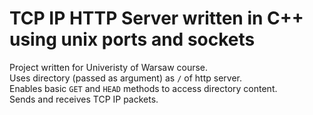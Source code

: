 # TCP IP HTTP Server written in C++ using unix ports and sockets

Project written for Univeristy of Warsaw course. \
Uses directory (passed as argument) as `/` of http server. \
Enables basic `GET` and `HEAD` methods to access directory content. \
Sends and receives TCP IP packets.

